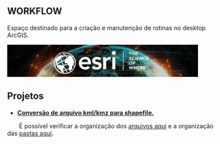 ## **WORKFLOW**

Espaço destinado para a criação e manutenção de rotinas no desktop ArcGIS.

<p>
  <img src="https://github.com/thdeandrade/workflow/blob/main/Apoio/esri.jpg?raw=true", height=75 >
</p>

## **Projetos**

* **[Conversão de arquivo kml/kmz para shapefile.](https://bit.ly/3B0BWUf)**

&nbsp;&nbsp;&nbsp;&nbsp;&nbsp;&nbsp; É possível verificar a organização dos [arquivos aqui](https://bit.ly/36vLYyZ) e a organização das [pastas aqui](https://bit.ly/3kfA2te).

